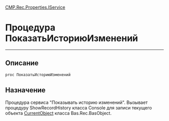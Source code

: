 ﻿---
Link: CMP.Rec.Properties.IService.@ПоказатьИсториюИзменений
---

<!---  Навигация
[Имя проекта](#) :
-->
[CMP.Rec.Properties.IService](Default)

# Процедура ПоказатьИсториюИзменений
---

## Описание

    proc ПоказатьИсториюИзменений

<!--
## Аргументы{#Args}

### Аргумент1

Описание аргумента 1
-->

## Назначение

Процедура сервиса "Показывать историю изменений". Вызывает процедуру ShowRecordHistory класса Console для записи текущего объекта [CurrentObject](topic:.Custom.CMPClasses.Rec.Properties.IProperty.CurrentObject) класса Bas.Rec.BasObject.

<!--
## Пример

    ПоказатьИсториюИзменений...
-->

